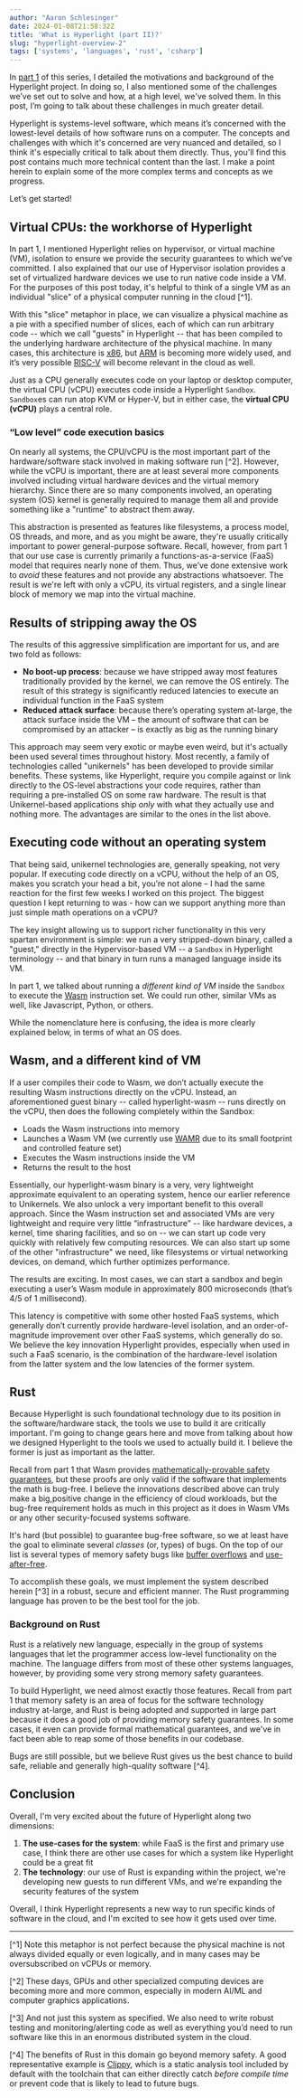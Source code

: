 ```yaml
---
author: "Aaron Schlesinger"
date: 2024-01-08T21:58:32Z
title: 'What is Hyperlight (part II)?'
slug: "hyperlight-overview-2"
tags: ['systems', 'languages', 'rust', 'csharp']
---
```


In [part 1](/blog/hyperlight-overview-1) of this series, I detailed the motivations and background of the Hyperlight project. In doing so, I also mentioned some of the challenges we’ve set out to solve and how, at a high level, we've solved them. In this post, I’m going to talk about these challenges in much greater detail. 

Hyperlight is systems-level software, which means it’s concerned with the lowest-level details of how software runs on a computer. The concepts and challenges with which it's concerned are very nuanced and detailed, so I think it's especially critical to talk about them directly. Thus, you'll find this post contains much more technical content than the last. I make a point herein to explain some of the more complex terms and concepts as we progress.

Let’s get started! 

## Virtual CPUs: the workhorse of Hyperlight 

In part 1, I mentioned Hyperlight relies on hypervisor, or virtual machine (VM), isolation to ensure we provide the security guarantees to which we’ve committed. I also explained that our use of Hypervisor isolation provides a set of virtualized hardware devices we use to run native code inside a VM. For the purposes of this post today, it's helpful to think of a single VM as an individual "slice" of a physical computer running in the cloud [^1].

With this "slice" metaphor in place, we can visualize a physical machine as a pie with a specified number of slices, each of which can run arbitrary code -- which we call "guests" in Hyperlight -- that has been compiled to the underlying hardware architecture of the physical machine. In many cases, this architecture is [x86](https://en.wikipedia.org/wiki/X86), but [ARM](https://en.wikipedia.org/wiki/ARM_architecture_family) is becoming more widely used, and it’s very possible [RISC-V](https://en.wikipedia.org/wiki/RISC-V) will become relevant in the cloud as well. 

Just as a CPU generally executes code on your laptop or desktop computer, the virtual CPU (vCPU) executes code inside a Hyperlight `Sandbox`. `Sandbox`es can run atop KVM or Hyper-V, but in either case, the **virtual CPU (vCPU)** plays a central role.

### “Low level” code execution basics

On nearly all systems, the CPU/vCPU is the most important part of the hardware/software stack involved in making software run [^2]. However, while the vCPU is important, there are at least several more components involved including virtual hardware devices and the virtual memory hierarchy. Since there are so many components involved, an operating system (OS) kernel is generally required to manage them all and provide something like a "runtime" to abstract them away.

This abstraction is presented as features like filesystems, a process model, OS threads, and more, and as you might be aware, they're usually critically important to power general-purpose software. Recall, however, from part 1 that our use case is currently primarily a functions-as-a-service (FaaS) model that requires nearly none of them. Thus, we’ve done extensive work to _avoid_ these features and not provide any abstractions whatsoever. The result is we're left with only a vCPU, its virtual registers, and a single linear block of memory we map into the virtual machine.

## Results of stripping away the OS

The results of this aggressive simplification are important for us, and are two fold as follows:

- **No boot-up process**: because we have stripped away most features traditionally provided by the kernel, we can remove the OS entirely. The result of this strategy is significantly reduced latencies to execute an individual function in the FaaS system
- **Reduced attack surface**: because there’s operating system at-large, the attack surface inside the VM – the amount of software that can be compromised by an attacker – is exactly as big as the running binary 

This approach may seem very exotic or maybe even weird, but it's actually been used several times throughout history. Most recently, a family of technologies called "unikernels" has been developed to provide similar benefits. These systems, like Hyperlight, require you compile against or link directly to the OS-level abstractions your code requires, rather than requiring a pre-installed OS on some raw hardware. The result is that Unikernel-based applications ship _only_ with what they actually use and nothing more. The advantages are similar to the ones in the list above.

## Executing code without an operating system 

That being said, unikernel technologies are, generally speaking, not very popular. If executing code directly on a vCPU, without the help of an OS, makes you scratch your head a bit, you’re not alone – I had the same reaction for the first few weeks I worked on this project. The biggest question I kept returning to was - how can we support anything more than just simple math operations on a vCPU?

The key insight allowing us to support richer functionality in this very spartan environment is simple: we run a very stripped-down binary, called a "guest," directly in the Hypervisor-based VM -- a `Sandbox` in Hyperlight terminology -- and that binary in turn runs a managed language inside its VM.

In part 1, we talked about running a _different kind of VM_ inside the `Sandbox` to execute the [Wasm](https://webassembly.org) instruction set. We could run other, similar VMs as well, like Javascript, Python, or others.

While the nomenclature here is confusing, the idea is more clearly explained below, in terms of what an OS does.

## Wasm, and a different kind of VM

If a user compiles their code to Wasm, we don’t actually execute the resulting Wasm instructions directly on the vCPU. Instead, an aforementioned guest binary -- called hyperlight-wasm -- runs directly on the vCPU, then does the following completely within the Sandbox:

- Loads the Wasm instructions into memory 
- Launches a Wasm VM (we currently use [WAMR](https://github.com/bytecodealliance/wasm-micro-runtime) due to its small footprint and controlled feature set)
- Executes the Wasm instructions inside the VM
- Returns the result to the host 

Essentially, our hyperlight-wasm binary is a very, very lightweight approximate equivalent to an operating system, hence our earlier reference to Unikernels. We also unlock a very important benefit to this overall approach. Since the Wasm instruction set and associated VMs are very lightweight and require very little “infrastructure” -- like hardware devices, a kernel, time sharing facilities, and so on -- we can start up code very quickly with relatively few computing resources. We can also start up some of the other "infrastructure" we need, like filesystems or virtual networking devices, on demand, which further optimizes performance.

The results are exciting. In most cases, we can start a sandbox and begin executing a user’s Wasm module in approximately 800 microseconds (that’s 4/5 of 1 millisecond). 

This latency is competitive with some other hosted FaaS systems, which generally don’t currently provide hardware-level isolation, and an order-of-magnitude improvement over other FaaS systems, which generally do so. We believe the key innovation Hyperlight provides, especially when used in such a FaaS scenario, is the combination of the hardware-level isolation from the latter system and the low latencies of the former system. 

## Rust

Because Hyperlight is such foundational technology due to its position in the software/hardware stack, the tools we use to build it are critically important. I'm going to change gears here and move from talking about how we designed Hyperlight to the tools we used to actually build it. I believe the former is just as important as the latter.

Recall from part 1 that Wasm provides [mathematically-provable safety guarantees](https://www.usenix.org/system/files/sec22-bosamiya.pdf), but these proofs are only valid if the software that implements the math is bug-free. I believe the innovations described above can truly make a big,positive change in the efficiency of cloud workloads, but the bug-free requirement holds as much in this project as it does in Wasm VMs or any other security-focused systems software.

It's hard (but possible) to guarantee bug-free software, so we at least have the goal to eliminate several _classes_ (or, types) of bugs. On the top of our list is several types of memory safety bugs like [buffer overflows](https://en.wikipedia.org/wiki/Buffer_overflow) and [use-after-free](https://owasp.org/www-community/vulnerabilities/Using_freed_memory).

To accomplish these goals, we must implement the system described herein [^3] in a robust, secure and efficient manner. The Rust programming language has proven to be the best tool for the job. 

### Background on Rust

Rust is a relatively new language, especially in the group of systems languages that let the programmer access low-level functionality on the machine. The language differs from most of these other systems languages, however, by providing some very strong memory safety guarantees.  

To build Hyperlight, we need almost exactly those features. Recall from part 1 that memory safety is an area of focus for the software technology industry at-large, and Rust is being adopted and supported in large part because it does a good job of providing memory safety guarantees. In some cases, it even can provide formal mathematical guarantees, and we've in fact been able to reap some of those benefits in our codebase.

Bugs are still possible, but we believe Rust gives us the best chance to build safe, reliable and generally high-quality software [^4].

## Conclusion 

Overall, I'm very excited about the future of Hyperlight along two dimensions:

1. **The use-cases for the system**: while FaaS is the first and primary use case, I think there are other use cases for which a system like Hyperlight could be a great fit
2. **The technology**: our use of Rust is expanding within the project, we're developing new guests to run different VMs, and we're expanding the security features of the system

Overall, I think Hyperlight represents a new way to run specific kinds of software in the cloud, and I'm excited to see how it gets used over time.

---

[^1] Note this metaphor is not perfect because the physical machine is not always divided equally or even logically, and in many cases may be oversubscribed on vCPUs or memory.

[^2] These days, GPUs and other specialized computing devices are becoming more and more common, especially in modern AI/ML and computer graphics applications.

[^3] And not just this system as specified. We also need to write robust testing and monitoring/alerting code as well as everything you’d need to run software like this in an enormous distributed system in the cloud.

 [^4] The benefits of Rust in this domain go beyond memory safety. A good representative example is [Clippy](https://doc.rust-lang.org/stable/clippy/index.html), which is a static analysis tool included by default with the toolchain that can either directly catch _before compile time_ or prevent code that is likely to lead to future bugs.

